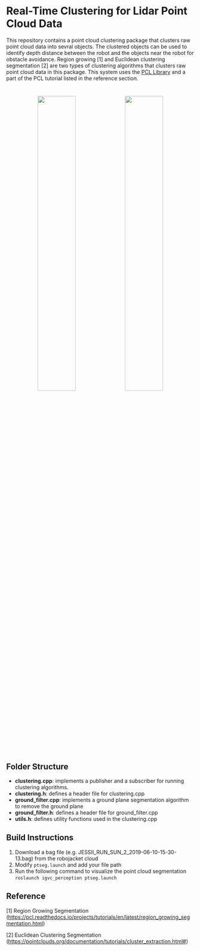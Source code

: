 # Real-Time Clustering for Lidar Point Cloud Data

This repository contains a point cloud clustering package that clusters raw point cloud data into sevral objects.
The clustered objects can be used to identify depth distance between the robot and the objects near the robot for obstacle avoidance.
Region growing [1] and Euclidean clustering segmentation [2] are two types of clustering algorithms that clusters raw point cloud data in this package. 
This system uses the [PCL Library](https://pcl.readthedocs.io/projects/tutorials/en/latest/index.html) and a part of the PCL tutorial listed in the reference section.

<h1 align="center">
<img src="https://github.com/RoboJackets/igvc-software/blob/feat/pointcloud_clustering/igvc_perception/src/pointcloud_segmentation/example/example.png" width="45%" /> <img src="https://github.com/RoboJackets/igvc-software/blob/feat/pointcloud_clustering/igvc_perception/src/pointcloud_segmentation/example/raw_lidar%20points.png" width="45%" />
</h1>

## Folder Structure 
+ **clustering.cpp**: implements a publisher and a subscriber for running clustering algorithms.
+ **clustering.h**: defines a header file for clustering.cpp
+ **ground_filter.cpp**: implements a ground plane segmentation algorithm to remove the ground plane
+ **ground_filter.h**: defines a header file for ground_filter.cpp
+ **utils.h**: defines utility functions used in the clustering.cpp

## Build Instructions 

1. Download a bag file (e.g. JESSII_RUN_SUN_2_2019-06-10-15-30-13.bag) from the robojacket cloud
2. Modify `ptseg.launch` and add your file path
3. Run the following command to visualize the point cloud segmentation `roslaunch igvc_perception ptseg.launch` 

## Reference 
[1] Region Growing Segmentation (https://pcl.readthedocs.io/projects/tutorials/en/latest/region_growing_segmentation.html) 

[2] Euclidean Clustering Segmentation (https://pointclouds.org/documentation/tutorials/cluster_extraction.html#)
